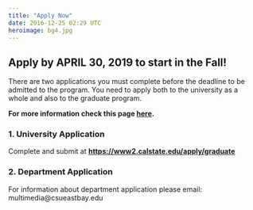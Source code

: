 ```yaml
---
title: "Apply Now"
date: 2016-12-25 02:29 UTC
heroimage: bg4.jpg
---
```

Apply by APRIL 30, 2019 to start in the Fall!
----
There are two applications you must complete before the deadline to be admitted to the program. You need to apply both to the university as a whole and also to the graduate program.  

__For more information check this page [here](../admission/).__

### 1.  University Application
   Complete and submit at __<a href="https://www2.calstate.edu/apply/graduate">https://www2.calstate.edu/apply/graduate</a>__

### 2. Department Application
   For information about department application please email: &#109;&#117;&#108;&#116;&#105;&#109;&#101;&#100;&#105;&#97;&#64;&#99;&#115;&#117;&#101;&#97;&#115;&#116;&#98;&#97;&#121;&#46;&#101;&#100;&#117;
